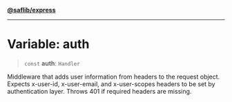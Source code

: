 [**@saflib/express**](../index.md)

***

# Variable: auth

> `const` **auth**: `Handler`

Middleware that adds user information from headers to the request object.
Expects x-user-id, x-user-email, and x-user-scopes headers to be set by authentication layer.
Throws 401 if required headers are missing.
